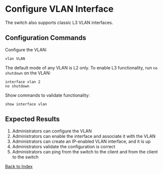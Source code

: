 # Configure VLAN Interface

The switch also supports classic L3 VLAN interfaces.

## Configuration Commands

Configure the VLAN:

```text
vlan VLAN
```

The default mode of any VLAN is L2 only. To enable L3 functionality, run `no shutdown` on the VLAN:

```text
interface vlan 2
no shutdown
```

Show commands to validate functionality:

```text
show interface vlan
```

## Expected Results

1. Administrators can configure the VLAN
2. Administrators can enable the interface and associate it with the VLAN
3. Administrators can create an IP-enabled VLAN interface, and it is up
4. Administrators validate the configuration is correct
5. Administrators can ping from the switch to the client and from the client to the switch

[Back to Index](../README.md)

